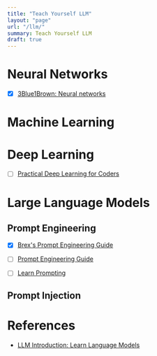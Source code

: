 ```yaml
---
title: "Teach Yourself LLM"
layout: "page"
url: "/llm/"
summary: Teach Yourself LLM
draft: true
---
```


# Neural Networks

* [x] [3Blue1Brown: Neural networks](https://www.youtube.com/playlist?list=PLZHQObOWTQDNU6R1_67000Dx_ZCJB-3pi)

# Machine Learning

# Deep Learning

- [ ] [Practical Deep Learning for Coders](https://course.fast.ai/)

# Large Language Models

## Prompt Engineering

- [x] [Brex's Prompt Engineering Guide](https://github.com/brexhq/prompt-engineering/blob/main/README.md)
- [ ] [Prompt Engineering Guide](https://www.promptingguide.ai/)
- [ ] [Learn Prompting](https://learnprompting.org/)


## Prompt Injection

# References

- [LLM Introduction: Learn Language Models](https://gist.github.com/rain-1/eebd5e5eb2784feecf450324e3341c8d)
